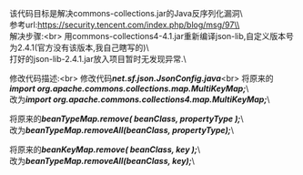 该代码目标是解决commons-collections.jar的Java反序列化漏洞\\<br>
参考url:https://security.tencent.com/index.php/blog/msg/97\\<br>
解决步骤:\<br>
用commons-collections4-4.1.jar重新编译json-lib,自定义版本号为2.4.1(官方没有该版本,我自己瞎写的)\\<br>
打好的json-lib-2.4.1.jar放入项目暂时无发现异常.\\<br>

修改代码描述:\<br>
修改代码***net.sf.json.JsonConfig.java***\<br>
将原来的***import org.apache.commons.collections.map.MultiKeyMap;***\\<br>
改为***import org.apache.commons.collections4.map.MultiKeyMap;***\\<br>

将原来的***beanTypeMap.remove( beanClass, propertyType );***\\<br>
改为***beanTypeMap.removeAll(beanClass, propertyType);***\\<br>

将原来的***beanKeyMap.remove( beanClass, key );***\\<br>
改为***beanTypeMap.removeAll(beanClass, key);***\\<br>